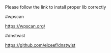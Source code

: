 Please follow the link to install proper lib correctly

#wpscan

https://wpscan.org/

#dnstwist

https://github.com/elceef/dnstwist
